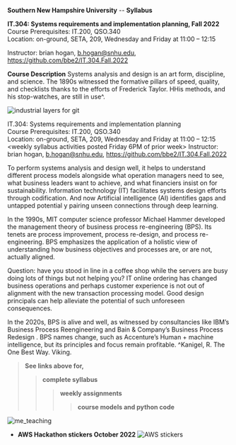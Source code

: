 **Southern New Hampshire University**  -- **Syllabus**

**IT.304: Systems requirements and implementation planning, Fall 2022**  
Course Prerequisites: IT.200, QSO.340  
Location: on-ground, SETA, 209, Wednesday and Friday at 11:00 – 12:15  

Instructor: brian hogan, b.hogan@snhu.edu, https://github.com/bbe2/IT.304.Fall.2022  

**Course Description**
Systems analysis and design is an art form, discipline, and science. The 1890s witnessed the formative pillars of speed, quality, and checklists thanks to the efforts of Frederick Taylor. HHis methods, and his stop-watches, are still in use^.  

![industrial layers for git](https://user-images.githubusercontent.com/59778456/189484527-4b742176-8912-4a30-bfe3-027db58fe3d2.JPG)  

IT.304: Systems requirements and implementation planning  
Course Prerequisites: IT.200, QSO.340  
Location: on-ground, SETA, 209, Wednesday and Friday at 11:00 – 12:15  
<weekly syllabus activities posted Friday 6PM of prior week> 
Instructor: brian hogan, b.hogan@snhu.edu, https://github.com/bbe2/IT.304.Fall.2022  
								
To perform systems analysis and design well, it helps to understand different process models alongside what operation managers need to see, what business leaders want to achieve, and what financiers insist on for sustainability. Information technology (IT) facilitates systems design efforts through codification. And now Artificial intelligence (AI) identifies gaps and untapped potential y pairing unseen connections through deep learning.  
 
In the 1990s, MIT computer science professor Michael Hammer developed the management theory of business process re-engineering (BPS). Its tenets are process improvement, process re-design, and process re-engineering. BPS emphasizes the application of a holistic view of understanding how business  objectives and processes are, or are not, actually aligned.  
 
Question: have you stood in line in a coffee shop while the servers are busy doing lots of things but not helping you? IT online ordering has changed business operations and perhaps customer experience is not out of alignment with the new transaction processing model. Good design principals can help alleviate the potential of such unforeseen consequences.  
 
In the 2020s, BPS is alive and well, as witnessed by consultancies like IBM’s Business Process Reengineering <IBM-BPRS> and Bain & Company’s Business Process Redesign <Bain>. BPS names change, such as Accenture’s Human + machine intelligence, but its principles and focus remain profitable. 
^Kanigel, R. The One Best Way. Viking.  

> **See links above for,**
>> **complete syllabus**  
>>> **weekly assignments**  
>>>> **course models and python code**  

![me_teaching](https://user-images.githubusercontent.com/59778456/201562431-34cc1cc4-1539-4121-9aa8-86a1f4173b8c.jpg)

- **AWS Hackathon stickers October 2022**
![AWS stickers](https://user-images.githubusercontent.com/59778456/199830336-d3ff3334-08c9-40ca-a115-f38257463b0e.jpg)
